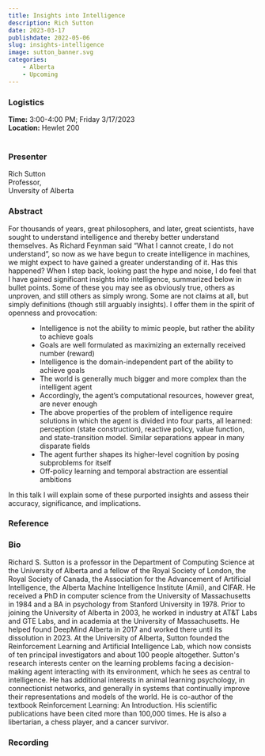 ```yaml
---
title: Insights into Intelligence
description: Rich Sutton
date: 2023-03-17
publishdate: 2022-05-06
slug: insights-intelligence
image: sutton_banner.svg
categories:
    - Alberta
    - Upcoming
---
```


### Logistics
<p>
    <strong> Time:</strong> 3:00-4:00 PM; Friday 3/17/2023<br>
    <strong>Location:</strong> Hewlet 200 <br><br>
</p>

### Presenter
<p>
    Rich Sutton<br>
    Professor,<br>
    Unversity of Alberta<br>
</p>

### Abstract
<p>
    For thousands of years, great philosophers, and later, great scientists, have sought to understand intelligence and thereby better understand themselves. As Richard Feynman said “What I cannot create, I do not understand”, so now as we have begun to create intelligence in machines, we might expect to have gained a greater understanding of it. Has this happened? When I step back, looking past the hype and noise, I do feel that I have gained significant insights into intelligence, summarized below in bullet points. Some of these you may see as obviously true, others as unproven, and still others as simply wrong. Some are not claims at all, but simply definitions (though still arguably insights). I offer them in the spirit of openness and provocation:
    <ul style="margin-left: 40px;">
        <li>Intelligence is not the ability to mimic people, but rather the ability to achieve goals</li>
        <li>Goals are well formulated as maximizing an externally received number (reward)</li>
        <li>Intelligence is the domain-independent part of the ability to achieve goals</li>
        <li>The world is generally much bigger and more complex than the intelligent agent</li>
        <li>Accordingly, the agent’s computational resources, however great, are never enough</li>
        <li>The above properties of the problem of intelligence require solutions in which the agent is divided into four parts, all learned: perception (state construction), reactive policy, value function, and state-transition model. Similar separations appear in many disparate fields</li>
        <li>The agent further shapes its higher-level cognition by posing subproblems for itself</li>
        <li>Off-policy learning and temporal abstraction are essential ambitions</li>
    </ul>
    In this talk I will explain some of these purported insights and assess their accuracy, significance, and implications.
</p>

### Reference
<p>
</p>

### Bio
<p>
    Richard S. Sutton is a professor in the Department of Computing Science at the University of Alberta and a fellow of the Royal Society of London, the Royal Society of Canada, the Association for the Advancement of Artificial Intelligence, the Alberta Machine Intelligence Institute (Amii), and CIFAR. He received a PhD in computer science from the University of Massachusetts in 1984 and a BA in psychology from Stanford University in 1978. Prior to joining the University of Alberta in 2003, he worked in industry at AT&T Labs and GTE Labs, and in academia at the University of Massachusetts. He helped found DeepMind Alberta in 2017 and worked there until its dissolution in 2023. At the University of Alberta, Sutton founded the Reinforcement Learning and Artificial Intelligence Lab, which now consists of ten principal investigators and about 100 people altogether.
    Sutton's research interests center on the learning problems facing a decision-making agent interacting with its environment, which he sees as central to intelligence. He has additional interests in animal learning psychology, in connectionist networks, and generally in systems that continually improve their representations and models of the world. He is co-author of the textbook Reinforcement Learning: An Introduction. His scientific publications have been cited more than 100,000 times. He is also a libertarian, a chess player, and a cancer survivor.</a>
</p>

### Recording
<p>
</p>
